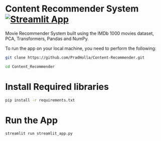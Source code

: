 # Content Recommender System [![Streamlit App](https://static.streamlit.io/badges/streamlit_badge_black_white.svg)](https://share.streamlit.io/pradholla/content-recommender/main)
Movie Recommender System built using the IMDb 1000 movies dataset, PCA, Transformers, Pandas and NumPy.

To run the app on your local machine, you need to perform the following:
```bash
git clone https://github.com/PradHolla/Content-Recommender.git

cd Content_Recommender
```
# Install Required libraries

```bash
pip install -r requirements.txt
```

# Run the App
```bash
streamlit run streamlit_app.py
```
